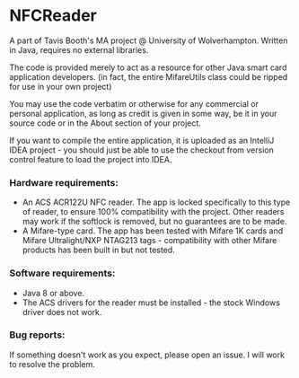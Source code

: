 # NFCReader
A part of Tavis Booth's MA project @ University of Wolverhampton. Written in Java, requires no external libraries.

The code is provided merely to act as a resource for other Java smart card application developers. (in fact, the entire MifareUtils class could be ripped for use in your own project)

You may use the code verbatim or otherwise for any commercial or personal application, as long as credit is given in some way, be it in your source code or in the About section of your project.

If you want to compile the entire application, it is uploaded as an IntelliJ IDEA project - you should just be able to use the checkout from version control feature to load the project into IDEA.

### Hardware requirements:
* An ACS ACR122U NFC reader. The app is locked specifically to this type of reader, to ensure 100% compatibility with the project. Other readers may work if the softlock is removed, but no guarantees are to be made.
* A Mifare-type card. The app has been tested with Mifare 1K cards and Mifare Ultralight/NXP NTAG213 tags - compatibility with other Mifare products has been built in but not tested.

### Software requirements:
* Java 8 or above.
* The ACS drivers for the reader must be installed - the stock Windows driver does not work.

### Bug reports:
If something doesn't work as you expect, please open an issue. I will work to resolve the problem.
